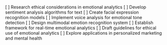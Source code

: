 [ ] Research ethical considerations in emotional analytics
[ ] Develop sentiment analysis algorithms for text
[ ] Create facial expression recognition models
[ ] Implement voice analysis for emotional tone detection
[ ] Design multimodal emotion recognition system
[ ] Establish framework for real-time emotional analytics
[ ] Draft guidelines for ethical use of emotional analytics
[ ] Explore applications in personalized marketing and mental health